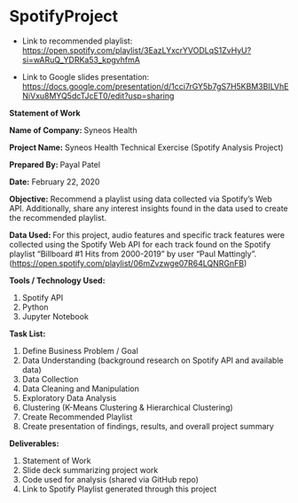 # SpotifyProject

- Link to recommended playlist: https://open.spotify.com/playlist/3EazLYxcrYVODLqS1ZvHyU?si=wARuQ_YDRKa53_kpgvhfmA

- Link to Google slides presentation: https://docs.google.com/presentation/d/1cci7rGY5b7gS7H5KBM3BILVhENiVxu8MYQ5dcTJcET0/edit?usp=sharing


<b>Statement of Work</b>

<b>Name of Company: </b>Syneos Health

<b>Project Name:</b> Syneos Health Technical Exercise (Spotify Analysis Project) 

<b>Prepared By: </b>Payal Patel

<b>Date:</b> February 22, 2020 

<b>Objective:</b> Recommend a playlist using data collected via Spotify’s Web API. Additionally, share any interest insights found in the data used to create the recommended playlist. 

<b>Data Used: </b>For this project, audio features and specific track features were collected using the Spotify Web API for each track found on the Spotify playlist “Billboard #1 Hits from 2000-2019” by user “Paul Mattingly”.  (https://open.spotify.com/playlist/06mZvzwge07R64LQNRGnFB) 

<b>Tools / Technology Used:</b>
1.	Spotify API 
2.	Python 
3.	Jupyter Notebook 

<b> Task List: </b>
1.	Define Business Problem / Goal 
2.	Data Understanding (background research on Spotify API and available data) 
3.	Data Collection  
4.	Data Cleaning and Manipulation 
5.	Exploratory Data Analysis 
6.	Clustering (K-Means Clustering & Hierarchical Clustering) 
7.	Create Recommended Playlist 
8.	Create presentation of findings, results, and overall project summary 

<b>Deliverables: </b>
1.	Statement of Work 
2.	Slide deck summarizing project work 
3.	Code used for analysis (shared via GitHub repo) 
4.	Link to Spotify Playlist generated through this project 

